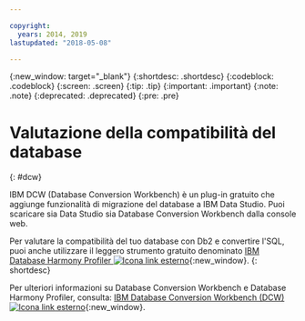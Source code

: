 ```yaml
---

copyright:
  years: 2014, 2019
lastupdated: "2018-05-08"

---
```


<!-- Attribute definitions --> 
{:new_window: target="_blank"}
{:shortdesc: .shortdesc}
{:codeblock: .codeblock}
{:screen: .screen}
{:tip: .tip}
{:important: .important}
{:note: .note}
{:deprecated: .deprecated}
{:pre: .pre}

# Valutazione della compatibilità del database
{: #dcw}

IBM DCW (Database Conversion Workbench) è un plug-in gratuito che aggiunge funzionalità di migrazione del database a IBM Data Studio. Puoi scaricare sia Data Studio sia Database Conversion Workbench dalla console web.

Per valutare la compatibilità del tuo database con Db2 e convertire l'SQL, puoi anche utilizzare il leggero strumento gratuito denominato [IBM Database Harmony Profiler ![Icona link esterno](../../icons/launch-glyph.svg "Icona link esterno")](https://www.ibm.com/developerworks/community/blogs/05901c97-75b2-47a1-9c32-25f748855913/entry/Introducing_DCW_Lite?lang=en){:new_window}.
{: shortdesc}

Per ulteriori informazioni su Database Conversion Workbench e Database Harmony Profiler, consulta: [IBM Database Conversion Workbench (DCW) ![Icona link esterno](../../icons/launch-glyph.svg "Icona link esterno")](https://www.ibm.com/support/knowledgecenter/en/SS6NHC/com.ibm.swg.im.dashdb.apdv.porting.doc/doc/c_compat_dcw.html){:new_window}.
